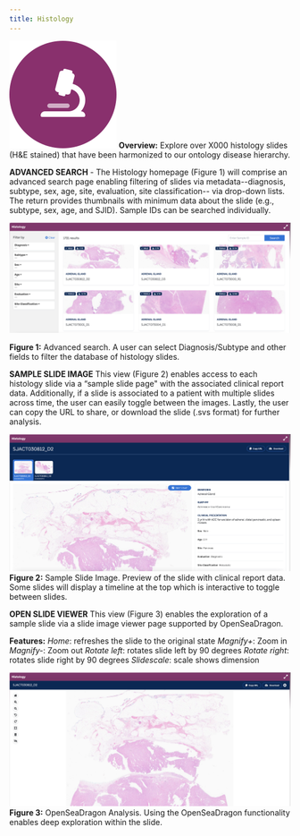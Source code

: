 ```yaml
---
title: Histology
---
```

![Histology](.././histology.svg)
**Overview:** Explore over X000 histology slides (H&E stained) that have been harmonized to our ontology disease hierarchy.

**ADVANCED SEARCH** - The Histology homepage (Figure 1) will comprise an advanced search page enabling filtering of slides via metadata--diagnosis, subtype, sex, age, site, evaluation, site classification-- via drop-down lists. The return provides thumbnails with minimum data about the slide (e.g., subtype, sex, age, and SJID). Sample IDs can be searched individually.


![](./advanced_search.png)

**Figure 1:** Advanced search. A user can select Diagnosis/Subtype and other fields to filter the database of histology slides.

**SAMPLE SLIDE IMAGE**
This view (Figure 2) enables access to each histology slide via a “sample slide page" with the associated clinical report data. Additionally, if a slide is associated to a patient with multiple slides across time, the user can easily toggle between the images. Lastly, the user can copy the URL to share, or download the slide (.svs format) for further analysis.


![](./sample_slide.png)
**Figure 2:** Sample Slide Image. Preview of the slide with clinical report data. Some slides will display a timeline at the top which is interactive to toggle between slides.


**OPEN SLIDE VIEWER**
This view (Figure 3) enables the exploration of a sample slide via a slide image viewer page supported by OpenSeaDragon.

**Features:**
*Home*: refreshes the slide to the original state
*Magnify+*: Zoom in
*Magnify-*: Zoom out
*Rotate left*: rotates slide left by 90 degrees
*Rotate right*: rotates slide right by 90 degrees
*Slidescale*: scale shows dimension

![](./slide_viewer.png)
**Figure 3:** OpenSeaDragon Analysis. Using the OpenSeaDragon functionality enables deep exploration within the slide.

